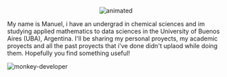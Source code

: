 


<p align="center">
  <img src="![icegif-18](https://github.com/user-attachments/assets/37e3645d-a183-4872-9ba2-879ba5eeb403)" alt="animated" />
</p>





My name is Manuel, i have an undergrad in chemical sciences and im studying applied mathematics to data sciences in the University of Buenos Aires (UBA), Argentina. 
I'll be sharing my personal proyects, my academic proyects and  all the past proyects that i've done didn't uplaod while doing them. Hopefully you find something useful! 

![monkey-developer](https://github.com/user-attachments/assets/6db7f6f5-e1f7-4056-8a5e-f69607b18b52)

